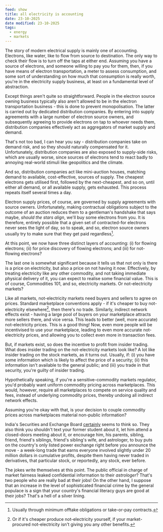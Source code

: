 ```yaml
---
feed: show
title: all electricity is accounting
date: 23-10-2025
date modified: 23-10-2025
tags:
  - energy
  - markets
---
```


The story of modern electrical supply is mainly one of accounting. Electrons, like water, like to flow from source to destination. The only way to check their flow is to turn off the taps at either end. Assuming you have a source of electrons, and someone willing to pay you for them, then, if you have means of electron transportation, a meter to assess consumption, and some sort of understanding on how much that consumption is really worth, you're in the electricity supply business, at least on a fundamental level of abstraction.

Except things aren't quite so straightforward. People in the electron source owning business typically also aren't allowed to be in the electron transportation business - this is done to prevent monopolisation. The latter is carried out by dedicated distribution companies. By entering into supply agreements with a large number of electron source owners, and subsequently agreeing to provide electrons on tap to whoever needs them, distribution companies effectively act as aggregators of market supply and demand.

That's not too bad, I can hear you say - distribution companies take on demand risk, and so they should naturally compensated for it. Unfortunately, distribution companies are also exposed to supply-side risks, which are usually worse, since sources of electrons tend to react badly to annoying real-world stimuli like geopolitics and the climate.

And so, distribution companies act like mini-auction houses, matching demand to available, cost-effective, sources of supply. The cheapest electrons gets utilised first, followed by the next-cheapest, and so on, until either all demand, or all available supply, gets exhausted. This process repeats itself several times a day.

Electron supply prices, of course, are governed by supply agreements with source owners. Unfortunately, making contractual obligations subject to the outcome of an auction reduces them to a gentleman's handshake that says maybe, *should the stars align*, we'll buy some electrons from you. It is therefore, entirely possible that a given set of contracted-for electrons never sees the light of day, so to speak, and so, electron source owners usually try to make sure that they get paid regardless[^1].

At this point, we now have three distinct layers of accounting:
(i) for flowing electrons;
(ii) for price discovery of flowing electrons; and
(iii) for not-flowing electrons?

The last one is somewhat significant because it tells us that not only is there is a price on electricity, but also a price on not having it *now*. Effectively, by treating electricity like any other commodity, and not taking immediate physical delivery of it, you can expect to realise some financial value. This is of course, Commodities 101, and so, electricity markets. Or not-electricity markets?

Like all markets, not-electricity markets need buyers and sellers to agree on prices. Standard marketplace conventions apply - if it's cheaper to buy not-electricity elsewhere[^2], then there's no trade. Similarly, indirect network effects exist - having a large pool of buyers on your marketplace attracts more sellers there, and vice versa. This leads to better (well, more accurate) not-electricity prices. This is a good thing! Now, even more people will be incentivised to use your marketplace, leading to even more accurate not-electricity prices, and allowing you to collect even more in transaction fees.

But, if markets exist, so does the incentive to profit from insider trading. What does insider trading on the not-electricity markets look like? A lot like insider trading on the stock markets, as it turns out. Usually, if:
(i) you have some information which is likely to affect the price of a security;
(ii) this information isn't available to the general public; and
(iii) you trade in that security, 
you're guilty of insider trading.

Hypothetically speaking, if you're a sensitive-commodity markets regulator, you'd probably want uniform commodity pricing across marketplaces. This would, however, require all marketplaces to compete on service quality and fees, instead of underlying commodity prices, thereby undoing all indirect network effects.

Assuming you're okay with that, is your decision to couple commodity prices across marketplaces material non-public information? 

India's Securities and Exchange Board [certainly](https://www.sebi.gov.in/sebi_data/attachdocs/oct-2025/interim_order_ie1.pdf) seems to think so. They also think you shouldn't text your former student about it, let him attend a closed-doors meeting about it, or encourage him, his parents, sibling, friend, friend's siblings, friend's sibling's wife, and astrologer, to buy puts on the country's only listed power exchange right before you announce the move - a week-long trade that earns everyone involved slightly under 20 million dollars in cumulative profits, despite them having never traded in derivatives, that particular stock, or reportedly, any stock, ever before.

The jokes write themselves at this point. The public official in charge of market fairness leaked confidential information to their *astrologer*? That's two people who are really bad at their jobs! On the other hand, I suppose that an increase in the level of sophisticated financial crime by the general populace is a sign that your country's financial literacy guys are good at their jobs? That's a hell of a silver lining.

[^1]: Usually through minimum offtake obligations or take-or-pay contracts.

[^2]: Or if it's cheaper produce not-electricity yourself, if your market-procured not-electricity isn't giving you any other benefits.
